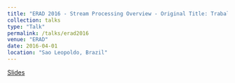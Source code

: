 ```yaml
---
title: "ERAD 2016 - Stream Processing Overview - Original Title: Trabalhando com Big Data em Tempo Real"
collection: talks
type: "Talk"
permalink: /talks/erad2016
venue: "ERAD"
date: 2016-04-01
location: "Sao Leopoldo, Brazil"
---
```

[Slides](http://perso.ens-lyon.fr/alexandre.veith/files/erad2016.pdf)


